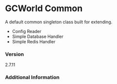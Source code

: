 # GCWorld Common

A default common singleton class built for extending.

  - Config Reader
  - Simple Database Handler
  - Simple Redis Handler

### Version
2.7.11

### Additional Information
